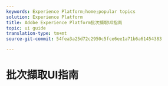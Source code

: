 ```yaml
---
keywords: Experience Platform;home;popular topics
solution: Experience Platform
title: Adobe Experience Platform批次擷取UI指南
topic: ui guide
translation-type: tm+mt
source-git-commit: 54fea3a25d72c2950c5fce6ee1a71b6a61454383

---
```



# 批次擷取UI指南
